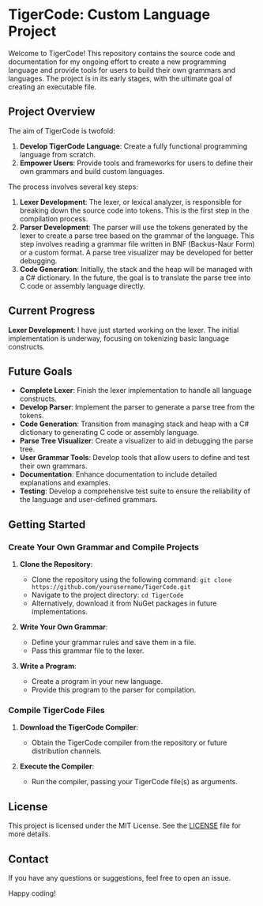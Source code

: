 # TigerCode: Custom Language Project

Welcome to TigerCode! This repository contains the source code and documentation for my ongoing effort to create a new programming language and provide tools for users to build their own grammars and languages. The project is in its early stages, with the ultimate goal of creating an executable file.

## Project Overview

The aim of TigerCode is twofold:
1. **Develop TigerCode Language**: Create a fully functional programming language from scratch.
2. **Empower Users**: Provide tools and frameworks for users to define their own grammars and build custom languages.

The process involves several key steps:

1. **Lexer Development**: The lexer, or lexical analyzer, is responsible for breaking down the source code into tokens. This is the first step in the compilation process.
2. **Parser Development**: The parser will use the tokens generated by the lexer to create a parse tree based on the grammar of the language. This step involves reading a grammar file written in BNF (Backus-Naur Form) or a custom format. A parse tree visualizer may be developed for better debugging.
3. **Code Generation**: Initially, the stack and the heap will be managed with a C# dictionary. In the future, the goal is to translate the parse tree into C code or assembly language directly.

## Current Progress
**Lexer Development**: I have just started working on the lexer. The initial implementation is underway, focusing on tokenizing basic language constructs.

## Future Goals
- **Complete Lexer**: Finish the lexer implementation to handle all language constructs.
- **Develop Parser**: Implement the parser to generate a parse tree from the tokens.
- **Code Generation**: Transition from managing stack and heap with a C# dictionary to generating C code or assembly language.
- **Parse Tree Visualizer**: Create a visualizer to aid in debugging the parse tree.
- **User Grammar Tools**: Develop tools that allow users to define and test their own grammars.
- **Documentation**: Enhance documentation to include detailed explanations and examples.
- **Testing**: Develop a comprehensive test suite to ensure the reliability of the language and user-defined grammars.

## Getting Started

### Create Your Own Grammar and Compile Projects

1. **Clone the Repository**:
   - Clone the repository using the following command: `git clone https://github.com/yourusername/TigerCode.git`
   - Navigate to the project directory: `cd TigerCode`
   - Alternatively, download it from NuGet packages in future implementations.

2. **Write Your Own Grammar**:
   - Define your grammar rules and save them in a file.
   - Pass this grammar file to the lexer.

3. **Write a Program**:
   - Create a program in your new language.
   - Provide this program to the parser for compilation.

### Compile TigerCode Files

1. **Download the TigerCode Compiler**:
   - Obtain the TigerCode compiler from the repository or future distribution channels.

2. **Execute the Compiler**:
   - Run the compiler, passing your TigerCode file(s) as arguments.

## License

This project is licensed under the MIT License. See the [LICENSE](LICENSE) file for more details.

## Contact

If you have any questions or suggestions, feel free to open an issue.

Happy coding!
